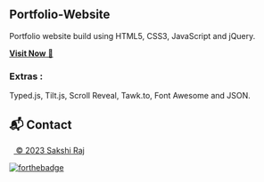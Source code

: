 ## Portfolio-Website
Portfolio website build using HTML5, CSS3, JavaScript and jQuery.

<a href="https://portfolio-sakshi07.netlify.app/" target="_blank">**Visit Now** 🚀</a>


### Extras : 
Typed.js, Tilt.js, Scroll Reveal, Tawk.to, Font Awesome and JSON.


<h2>📬 Contact</h2>


&nbsp;&nbsp;<a href="https://www.linkedin.com/in/sakshi-raj-1771161b8/">
© 2023 Sakshi Raj


[![forthebadge](https://forthebadge.com/images/badges/built-with-love.svg)](https://forthebadge.com)



